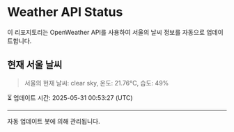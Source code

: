 
# Weather API Status

이 리포지토리는 OpenWeather API를 사용하여 서울의 날씨 정보를 자동으로 업데이트합니다.

## 현재 서울 날씨
> 서울의 현재 날씨: clear sky, 온도: 21.76°C, 습도: 49%

⏳ 업데이트 시간: 2025-05-31 00:53:27 (UTC)

---
자동 업데이트 봇에 의해 관리됩니다.
